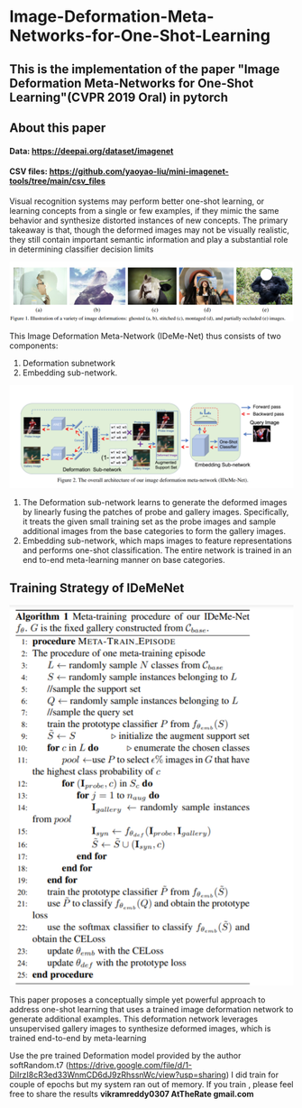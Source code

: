 # Image-Deformation-Meta-Networks-for-One-Shot-Learning

## This is the implementation of the paper "Image Deformation Meta-Networks for One-Shot Learning"(CVPR 2019 Oral) in pytorch

## About this paper
#### Data: https://deepai.org/dataset/imagenet
#### CSV files: https://github.com/yaoyao-liu/mini-imagenet-tools/tree/main/csv_files
Visual recognition systems may perform better one-shot learning, or learning concepts from a single or few examples, if they mimic the same behavior and synthesize distorted instances of new concepts. The primary takeaway is that, though the deformed images may not be visually realistic, they still contain important semantic information and play a substantial role in determining classifier decision limits


![Alt text](images/img1.png)

This Image Deformation Meta-Network (IDeMe-Net) thus consists of two components:
1. Deformation subnetwork
2. Embedding sub-network.


![Alt text](images/img2.png)

1. The Deformation sub-network learns to generate the deformed images by linearly fusing the patches of probe and gallery images. Specifically, it treats the given small training set as the probe images and sample additional images from the base categories to form the gallery images.
2. Embedding sub-network, which maps images to feature representations and performs one-shot classification. The entire network is trained in an end to-end meta-learning manner on base categories.

## Training Strategy of IDeMeNet

![Alt text](images/img3.png)

This paper proposes a conceptually simple yet powerful approach to address one-shot learning that uses a trained image deformation network to generate additional examples. This deformation network leverages unsupervised gallery images to synthesize deformed images, which is trained end-to-end by meta-learning

Use the pre trained Deformation model provided by the author softRandom.t7 (https://drive.google.com/file/d/1-DiIrzI8cR3ed33WnmCD6dJ9zRhssnWc/view?usp=sharing)
I did train for couple of epochs but my system ran out of memory. If you train , please feel free to share the results **vikramreddy0307 AtTheRate gmail.com**
